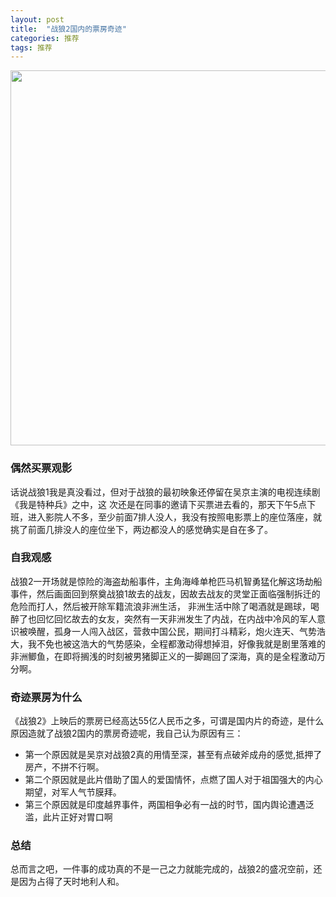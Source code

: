 ```yaml
---
layout: post
title:  "战狼2国内的票房奇迹"
categories: 推荐
tags: 推荐
---
```



<img src="http://img5.mtime.cn/pi/2017/04/18/164339.54976351_1000X1000.jpg"  width="600px" height="auto" />



### 偶然买票观影
话说战狼1我是真没看过，但对于战狼的最初映象还停留在吴京主演的电视连续剧《我是特种兵》之中，这      次还是在同事的邀请下买票进去看的，那天下午5点下班，进入影院人不多，至少前面7排人没人，我没有按照电影票上的座位落座，就挑了前面几排没人的座位坐下，两边都没人的感觉确实是自在多了。

### 自我观感

战狼2一开场就是惊险的海盗劫船事件，主角海峰单枪匹马机智勇猛化解这场劫船事件，然后画面回到祭奠战狼1故去的战友，因故去战友的灵堂正面临强制拆迁的危险而打人，然后被开除军籍流浪非洲生活，
非洲生活中除了喝酒就是踢球，喝醉了也回忆回忆故去的女友，突然有一天非洲发生了内战，在内战中冷风的军人意识被唤醒，孤身一人闯入战区，营救中国公民，期间打斗精彩，炮火连天、气势浩大，我不免也被这浩大的气势感染，全程都激动得想掉泪，好像我就是剧里落难的非洲鲫鱼，在即将搁浅的时刻被男猪脚正义的一脚踢回了深海，真的是全程激动万分啊。

### 奇迹票房为什么

《战狼2》上映后的票房已经高达55亿人民币之多，可谓是国内片的奇迹，是什么原因造就了战狼2国内的票房奇迹呢，我自己认为原因有三：

- 第一个原因就是吴京对战狼2真的用情至深，甚至有点破斧成舟的感觉,抵押了房产，不拼不行啊。
- 第二个原因就是此片借助了国人的爱国情怀，点燃了国人对于祖国强大的内心期望，对军人气节膜拜。
- 第三个原因就是印度越界事件，两国相争必有一战的时节，国内舆论遭遇泛滥，此片正好对胃口啊


### 总结
总而言之吧，一件事的成功真的不是一己之力就能完成的，战狼2的盛况空前，还是因为占得了天时地利人和。



